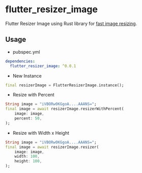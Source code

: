 # flutter_resizer_image

Flutter Resizer Image using Rust library for [fast image resizing](https://github.com/cykooz/fast_image_resize).

## Usage

- pubspec.yml

```yaml
dependencies:
  flutter_resizer_image: ^0.0.1
```

- New Instance

```dart
final resizerImage = FlutterResizerImage.instance();
```

- Resize with Percent

```dart
String image = "iVBORw0KGgoA....AAANS=";
final image = await resizerImage.resizerWithPercent(
    image: image,
    percent: 50,
);
```

- Resize with Width x Height

```dart
String image = "iVBORw0KGgoA....AAANS=";
final image = await resizerImage.resizer(
    image: image,
    width: 100,
    height: 100,
);
```

